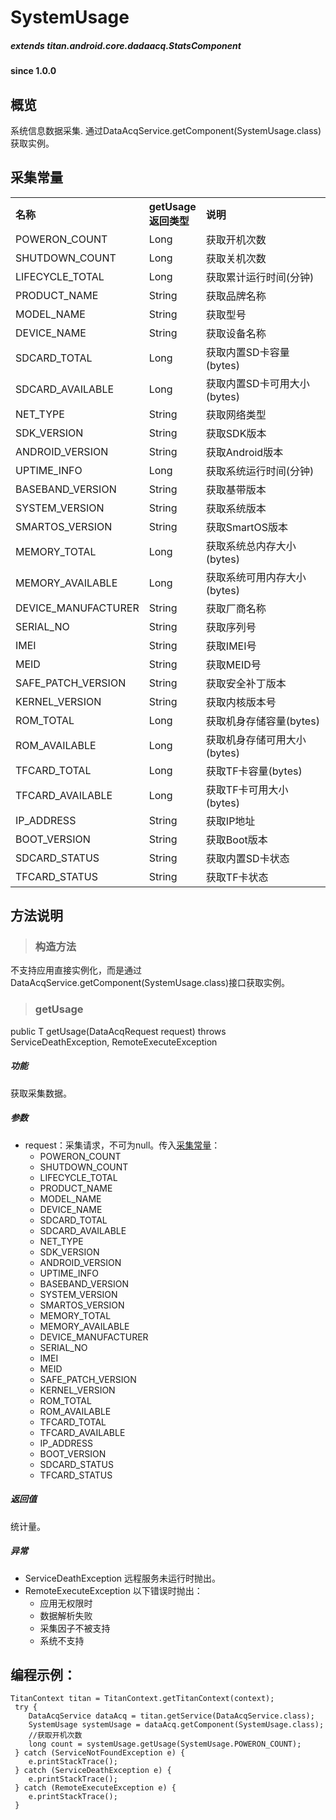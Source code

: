 # SystemUsage				

##### extends titan.android.core.dadaacq.StatsComponent #####

#### since 1.0.0 ####

## 概览

系统信息数据采集. 通过DataAcqService.getComponent(SystemUsage.class)获取实例。

## 采集常量

<table border="0" cellspacing="0"  cellpadding="0" width="100%">
<tr>
  <th width="100" align="left">名称</td>
  <th width="60" align="left">getUsage返回类型</td>
  <th align="left">说明</td>
</tr>
<tr>
  <td width="100">POWERON_COUNT</td>
  <td>Long</td>
  <td>获取开机次数</td>
</tr>
<tr>
  <td width="100">SHUTDOWN_COUNT</td>
  <td>Long</td>
  <td>获取关机次数</td>
</tr>
<tr>
  <td width="100">LIFECYCLE_TOTAL</td>
  <td>Long</td>
  <td>获取累计运行时间(分钟)</td>
</tr>
<tr>
  <td width="100">PRODUCT_NAME</td>
  <td>String</td>
  <td>获取品牌名称</td>
</tr>
<tr>
  <td width="100">MODEL_NAME</td>
  <td>String</td>
  <td>获取型号</td>
</tr>
<tr>
  <td width="100">DEVICE_NAME</td>
  <td>String</td>
  <td>获取设备名称</td>
</tr>
<tr>
  <td width="100">SDCARD_TOTAL</td>
  <td>Long</td>
  <td>获取内置SD卡容量(bytes)</td>
</tr>
<tr>
  <td width="100">SDCARD_AVAILABLE</td>
  <td>Long</td>
  <td>获取内置SD卡可用大小(bytes)</td>
</tr>
<tr>
  <td width="100">NET_TYPE</td>
  <td>String</td>
  <td>获取网络类型</td>
</tr>
<tr>
  <td width="100">SDK_VERSION</td>
  <td>String</td>
  <td>获取SDK版本</td>
</tr>
<tr>
  <td width="100">ANDROID_VERSION</td>
  <td>String</td>
  <td>获取Android版本</td>
</tr>
<tr>
  <td width="100">UPTIME_INFO</td>
  <td>Long</td>
  <td>获取系统运行时间(分钟)</td>
</tr>
<tr>
  <td width="100">BASEBAND_VERSION</td>
  <td>String</td>
  <td>获取基带版本</td>
</tr>
<tr>
  <td width="100">SYSTEM_VERSION</td>
  <td>String</td>
  <td>获取系统版本</td>
</tr>
<tr>
  <td width="100">SMARTOS_VERSION</td>
  <td>String</td>
  <td>获取SmartOS版本</td>
</tr>
<tr>
  <td width="100">MEMORY_TOTAL</td>
  <td>Long</td>
  <td>获取系统总内存大小(bytes)</td>
</tr>
<tr>
  <td width="100">MEMORY_AVAILABLE</td>
  <td>Long</td>
  <td>获取系统可用内存大小(bytes)</td>
</tr>
<tr>
  <td width="100">DEVICE_MANUFACTURER</td>
  <td>String</td>
  <td>获取厂商名称</td>
</tr>
<tr>
  <td width="100">SERIAL_NO</td>
  <td>String</td>
  <td>获取序列号</td>
</tr>
<tr>
  <td width="100">IMEI</td>
  <td>String</td>
  <td>获取IMEI号</td>
</tr>
<tr>
  <td width="100">MEID</td>
  <td>String</td>
  <td>获取MEID号</td>
</tr>
<tr>
  <td width="100">SAFE_PATCH_VERSION</td>
  <td>String</td>
  <td>获取安全补丁版本</td>
</tr>
<tr>
  <td width="100">KERNEL_VERSION</td>
  <td>String</td>
  <td>获取内核版本号</td>
</tr>
<tr>
  <td width="100">ROM_TOTAL</td>
  <td>Long</td>
  <td>获取机身存储容量(bytes)</td>
</tr>
<tr>
  <td width="100">ROM_AVAILABLE</td>
  <td>Long</td>
  <td>获取机身存储可用大小(bytes)</td>
</tr>
<tr>
  <td width="100">TFCARD_TOTAL</td>
  <td>Long</td>
  <td>获取TF卡容量(bytes)</td>
</tr>
<tr>
  <td width="100">TFCARD_AVAILABLE</td>
  <td>Long</td>
  <td>获取TF卡可用大小(bytes)</td>
</tr>
<tr>
  <td width="100">IP_ADDRESS</td>
  <td>String</td>
  <td>获取IP地址</td>
</tr>
<tr>
  <td width="100">BOOT_VERSION</td>
  <td>String</td>
  <td>获取Boot版本</td>
</tr>
<tr>
  <td width="100">SDCARD_STATUS</td>
  <td>String</td>
  <td>获取内置SD卡状态</td>
</tr>
<tr>
  <td width="100">TFCARD_STATUS</td>
  <td>String</td>
  <td>获取TF卡状态</td>
</tr>
</table>


## 方法说明

> ### 构造方法

不支持应用直接实例化，而是通过DataAcqService.getComponent(SystemUsage.class)接口获取实例。

> ### getUsage

public <T> T getUsage(DataAcqRequest<T> request) throws ServiceDeathException, RemoteExecuteException 

##### 功能
获取采集数据。

##### 参数
* request：采集请求，不可为null。传入[采集常量](#采集常量)：
	- POWERON_COUNT
	- SHUTDOWN_COUNT
	- LIFECYCLE_TOTAL
	- PRODUCT_NAME
	- MODEL_NAME
	- DEVICE_NAME
	- SDCARD_TOTAL
	- SDCARD_AVAILABLE
	- NET_TYPE
	- SDK_VERSION
	- ANDROID_VERSION
	- UPTIME_INFO
	- BASEBAND_VERSION
	- SYSTEM_VERSION
	- SMARTOS_VERSION
	- MEMORY_TOTAL
	- MEMORY_AVAILABLE
	- DEVICE_MANUFACTURER
	- SERIAL_NO
	- IMEI
	- MEID
	- SAFE_PATCH_VERSION
	- KERNEL_VERSION
	- ROM_TOTAL
	- ROM_AVAILABLE
	- TFCARD_TOTAL
	- TFCARD_AVAILABLE
	- IP_ADDRESS
	- BOOT_VERSION
	- SDCARD_STATUS
	- TFCARD_STATUS
	
##### 返回值
统计量。

##### 异常
* ServiceDeathException 远程服务未运行时抛出。
* RemoteExecuteException 以下错误时抛出：
	* 应用无权限时
	* 数据解析失败
	* 采集因子不被支持
	* 系统不支持

## 编程示例：

```
TitanContext titan = TitanContext.getTitanContext(context);
 try {
 	DataAcqService dataAcq = titan.getService(DataAcqService.class);
 	SystemUsage systemUsage = dataAcq.getComponent(SystemUsage.class);
	//获取开机次数
 	long count = systemUsage.getUsage(SystemUsage.POWERON_COUNT);
 } catch (ServiceNotFoundException e) {
 	e.printStackTrace();
 } catch (ServiceDeathException e) {
 	e.printStackTrace();
 } catch (RemoteExecuteException e) {
 	e.printStackTrace();
 }
```